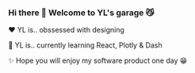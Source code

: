 ### Hi there 👋 Welcome to YL's garage :smirk_cat:

:heart:  YL is.. obssessed with designing

🌱  YL is.. currently learning React, Plotly & Dash

✨  Hope you will enjoy my software product one day :grin:


<!--
**pppiyo/pppiyo** is a ✨ _special_ ✨ repository because its `README.md` (this file) appears on your GitHub profile.

Here are some ideas to get you started:

- 🔭 I’m currently working on ...
- 🌱 I’m currently learning ...
- 👯 I’m looking to collaborate on ...
- 🤔 I’m looking for help with ...
- 💬 Ask me about ...
- 📫 How to reach me: ...
- 😄 Pronouns: ...
- ⚡ Fun fact: ...
-->
